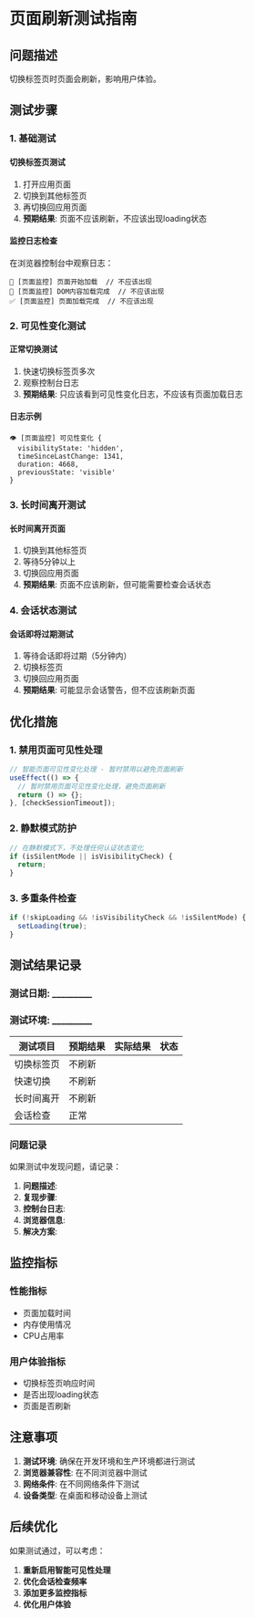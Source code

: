 # 页面刷新测试指南

## 问题描述

切换标签页时页面会刷新，影响用户体验。

## 测试步骤

### 1. 基础测试

#### 切换标签页测试
1. 打开应用页面
2. 切换到其他标签页
3. 再切换回应用页面
4. **预期结果**: 页面不应该刷新，不应该出现loading状态

#### 监控日志检查
在浏览器控制台中观察日志：
```
🚀 [页面监控] 页面开始加载  // 不应该出现
📄 [页面监控] DOM内容加载完成  // 不应该出现
✅ [页面监控] 页面加载完成  // 不应该出现
```

### 2. 可见性变化测试

#### 正常切换测试
1. 快速切换标签页多次
2. 观察控制台日志
3. **预期结果**: 只应该看到可见性变化日志，不应该有页面加载日志

#### 日志示例
```
👁️ [页面监控] 可见性变化 {
  visibilityState: 'hidden',
  timeSinceLastChange: 1341,
  duration: 4668,
  previousState: 'visible'
}
```

### 3. 长时间离开测试

#### 长时间离开页面
1. 切换到其他标签页
2. 等待5分钟以上
3. 切换回应用页面
4. **预期结果**: 页面不应该刷新，但可能需要检查会话状态

### 4. 会话状态测试

#### 会话即将过期测试
1. 等待会话即将过期（5分钟内）
2. 切换标签页
3. 切换回应用页面
4. **预期结果**: 可能显示会话警告，但不应该刷新页面

## 优化措施

### 1. 禁用页面可见性处理

```typescript
// 智能页面可见性变化处理 - 暂时禁用以避免页面刷新
useEffect(() => {
  // 暂时禁用页面可见性变化处理，避免页面刷新
  return () => {};
}, [checkSessionTimeout]);
```

### 2. 静默模式防护

```typescript
// 在静默模式下，不处理任何认证状态变化
if (isSilentMode || isVisibilityCheck) {
  return;
}
```

### 3. 多重条件检查

```typescript
if (!skipLoading && !isVisibilityCheck && !isSilentMode) {
  setLoading(true);
}
```

## 测试结果记录

### 测试日期: _________
### 测试环境: _________

| 测试项目 | 预期结果 | 实际结果 | 状态 |
|---------|---------|---------|------|
| 切换标签页 | 不刷新 | | |
| 快速切换 | 不刷新 | | |
| 长时间离开 | 不刷新 | | |
| 会话检查 | 正常 | | |

### 问题记录

如果测试中发现问题，请记录：

1. **问题描述**: 
2. **复现步骤**: 
3. **控制台日志**: 
4. **浏览器信息**: 
5. **解决方案**: 

## 监控指标

### 性能指标
- 页面加载时间
- 内存使用情况
- CPU占用率

### 用户体验指标
- 切换标签页响应时间
- 是否出现loading状态
- 页面是否刷新

## 注意事项

1. **测试环境**: 确保在开发环境和生产环境都进行测试
2. **浏览器兼容性**: 在不同浏览器中测试
3. **网络条件**: 在不同网络条件下测试
4. **设备类型**: 在桌面和移动设备上测试

## 后续优化

如果测试通过，可以考虑：

1. **重新启用智能可见性处理**
2. **优化会话检查频率**
3. **添加更多监控指标**
4. **优化用户体验** 